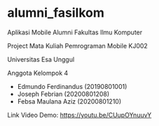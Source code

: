 # alumni_fasilkom

Aplikasi Mobile Alumni Fakultas Ilmu Komputer

Project Mata Kuliah Pemrograman Mobile KJ002

Universitas Esa Unggul



Anggota Kelompok 4
- Edmundo Ferdinandus	(20190801001)
- Joseph Febrian	    (20200801208)
- Febsa Maulana Aziz	(20200801210)

Link Video Demo: https://youtu.be/CUupOYnuuvY